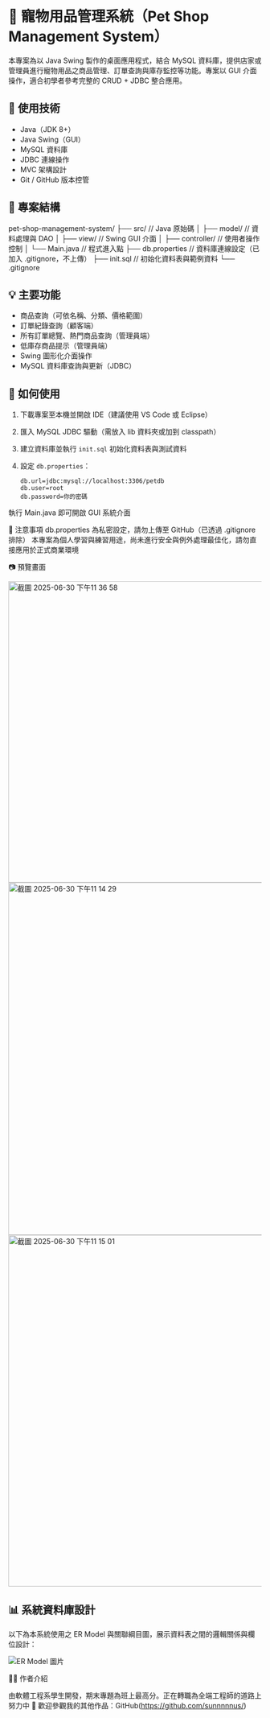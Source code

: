 # 🐾 寵物用品管理系統（Pet Shop Management System）

本專案為以 Java Swing 製作的桌面應用程式，結合 MySQL 資料庫，提供店家或管理員進行寵物用品之商品管理、訂單查詢與庫存監控等功能。專案以 GUI 介面操作，適合初學者參考完整的 CRUD + JDBC 整合應用。

## 🔧 使用技術

- Java（JDK 8+）
- Java Swing（GUI）
- MySQL 資料庫
- JDBC 連線操作
- MVC 架構設計
- Git / GitHub 版本控管

## 📁 專案結構

pet-shop-management-system/
├── src/ // Java 原始碼
│ ├── model/ // 資料處理與 DAO
│ ├── view/ // Swing GUI 介面
│ ├── controller/ // 使用者操作控制
│ └── Main.java // 程式進入點
├── db.properties // 資料庫連線設定（已加入 .gitignore，不上傳）
├── init.sql // 初始化資料表與範例資料
└── .gitignore


## 💡 主要功能

- 商品查詢（可依名稱、分類、價格範圍）
- 訂單紀錄查詢（顧客端）
- 所有訂單總覽、熱門商品查詢（管理員端）
- 低庫存商品提示（管理員端）
- Swing 圖形化介面操作
- MySQL 資料庫查詢與更新（JDBC）

## 🧪 如何使用

1. 下載專案至本機並開啟 IDE（建議使用 VS Code 或 Eclipse）
2. 匯入 MySQL JDBC 驅動（需放入 lib 資料夾或加到 classpath）
3. 建立資料庫並執行 `init.sql` 初始化資料表與測試資料
4. 設定 `db.properties`：

   ```properties
   db.url=jdbc:mysql://localhost:3306/petdb
   db.user=root
   db.password=你的密碼
執行 Main.java 即可開啟 GUI 系統介面

🔐 注意事項
db.properties 為私密設定，請勿上傳至 GitHub（已透過 .gitignore 排除）
本專案為個人學習與練習用途，尚未進行安全與例外處理最佳化，請勿直接應用於正式商業環境

📷 預覽畫面</br>

<img width="599" alt="截圖 2025-06-30 下午11 36 58" src="https://github.com/user-attachments/assets/1a72d00b-c35c-4edc-8581-b342124a0ca7" /></br>
<img width="701" alt="截圖 2025-06-30 下午11 14 29" src="https://github.com/user-attachments/assets/28226a37-899f-4cc6-864d-aa091b58bc40" /></br>
<img width="699" alt="截圖 2025-06-30 下午11 15 01" src="https://github.com/user-attachments/assets/93ab0df1-04e1-495d-b5f2-59a72a039422" /></br>

## 📊 系統資料庫設計

以下為本系統使用之 ER Model 與關聯綱目圖，展示資料表之間的邏輯關係與欄位設計：

![ER Model 圖片](![未命名繪圖](https://github.com/user-attachments/assets/572d1d12-3f27-4c35-9fda-e7d5717f88bc)
)

🙋‍♀️ 作者介紹

由軟體工程系學生開發，期末專題為班上最高分。正在轉職為全端工程師的道路上努力中 💪
歡迎參觀我的其他作品：GitHub(https://github.com/sunnnnnus/)

